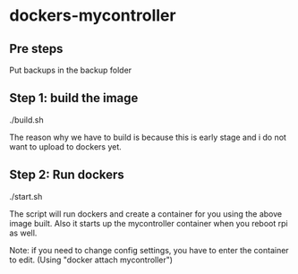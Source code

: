 # dockers-mycontroller

## Pre steps
Put backups in the backup folder

## Step 1: build the image
./build.sh

The reason why we have to build is because this is early stage and i do not want to upload to dockers yet.

## Step 2: Run dockers
./start.sh

The script will run dockers and create a container for you using the above image built. Also it starts up the mycontroller container when you reboot rpi as well.

Note: if you need to change config settings, you have to enter the container to edit. (Using "docker attach mycontroller")
